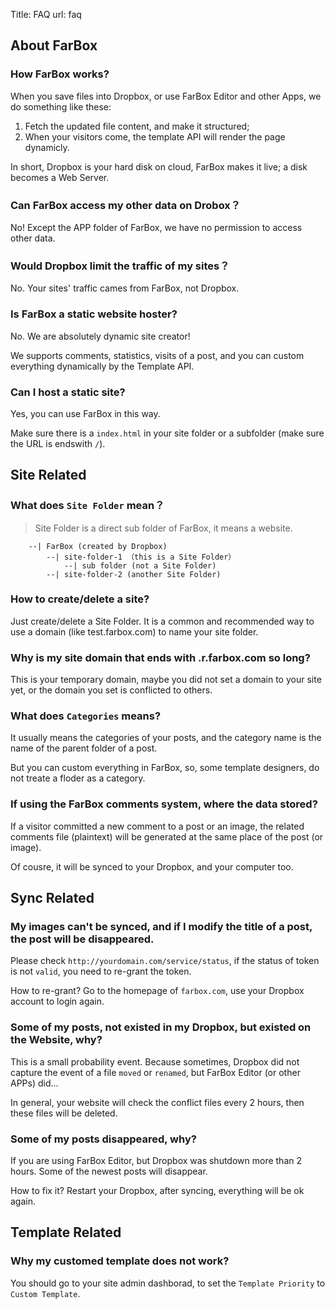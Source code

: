 Title: FAQ
url: faq

## About FarBox

### How FarBox works?
When you save files into Dropbox, or use FarBox Editor and other Apps, we do something like these:

1. Fetch the updated file content, and make it structured;
2. When your visitors come, the template API will render the page dynamicly.

In short, Dropbox is your hard disk on cloud, FarBox makes it live; a disk becomes a Web Server. 

### Can FarBox access my other data on Drobox？

No! Except the APP folder of FarBox, we have no permission to access other data.

### Would Dropbox limit the traffic of my sites？
No. Your sites' traffic cames from FarBox, not Dropbox.

### Is FarBox a static website hoster?
No. We are absolutely dynamic site creator! 

We supports comments, statistics, visits of a post, and you can custom everything dynamically by the Template API.

### Can I host a static site?
Yes, you can use FarBox in this way.

Make sure there is a `index.html` in  your site folder or a subfolder (make sure the URL is endswith `/`).


## Site Related


### What does `Site Folder` mean？
> Site Folder is a direct sub folder of FarBox, it means a website.
```
    --| FarBox (created by Dropbox)
        --| site-folder-1 （this is a Site Folder）
            --| sub folder (not a Site Folder)
		--| site-folder-2 (another Site Folder)
```

### How to create/delete a site?

Just create/delete a Site Folder. It is a common and recommended way to use a domain (like test.farbox.com) to name your site folder.


### Why is my site domain that  ends with .r.farbox.com so long?

This is your temporary domain, maybe you did not set a domain to your site yet, or the domain you set is conflicted to others.

### What does `Categories` means?

It usually means the categories of your posts, and the category name is the name of the parent folder of a post.

But you can custom everything in FarBox, so, some template designers, do not treate a floder as a category.

### If using the FarBox comments system, where the data stored?
If a visitor committed a new comment to a post or an image, the related comments file (plaintext) will be generated at the same place of the post (or image).

Of cousre, it will be synced to your Dropbox, and your computer too.


## Sync Related


### My images can't be synced, and if I modify the title of a post, the post will be disappeared.

Please check `http://yourdomain.com/service/status`, if  the status of token is not `valid`, you need to re-grant the token.

How to re-grant? Go to the homepage of `farbox.com`, use your Dropbox account to login again.

### Some of my posts, not existed in my Dropbox, but existed on the Website, why?

This is a small probability event. Because sometimes, Dropbox did not capture the event of a file `moved` or `renamed`, but FarBox Editor (or other APPs) did...

In general, your website will check the conflict files every 2 hours, then these files will be deleted.


### Some of my posts disappeared, why?

If you are using FarBox Editor, but Dropbox was shutdown more than 2 hours. Some of the newest posts will disappear.

How to fix it? Restart your Dropbox, after syncing, everything will be ok again.


## Template Related

### Why my customed template does not work?

You should go to your site admin dashborad, to set the `Template Priority` to `Custom Template`.

